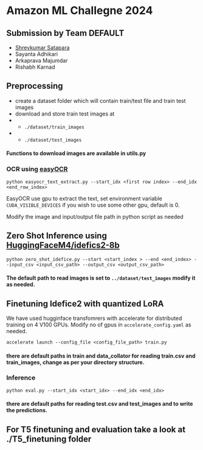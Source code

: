 # Amazon ML Challegne 2024 
## Submission by Team DEFAULT
-   [Shreykumar Satapara](https://shreysatapara.github.io)
-   Sayanta Adhikari
-   Arkaprava Majumdar
-   Rishabh Karnad

## Preprocessing
- create a dataset folder which will contain train/test file and train test images
- download and store train test images at
-   - ```./dataset/train_images```
-   - ```./dataset/test_images```

#### Functions to download images are available in utils.py

### OCR using [easyOCR](https://github.com/JaidedAI/EasyOCR)

```
python easyocr_text_extract.py --start_idx <first row index> --end_idx <end_row_index>
```
EasyOCR use gpu to extract the text, set environment variable `CUDA_VISIBLE_DEVICES` if you wish to use some other gpu, default is 0.

Modify the image and input/output file path in python script as needed


## Zero Shot Inference using [HuggingFaceM4/idefics2-8b](https://huggingface.co/HuggingFaceM4/idefics2-8bHuggingFaceM4/idefics2-8b)

```
python zero_shot_idefice.py --start <start_index > --end <end_index> --input_csv <input_csv_path> --output_csv <output_csv_path>
```

#### The default path to read images is set to `../dataset/test_images` modify it as needed.


## Finetuning Idefice2 with quantized LoRA
We have used hugginface transfomrers with accelerate for distributed training on 4 V100 GPUs. Modify no of gpus in `accelerate_config.yaml` as needed.

```
accelerate launch --config_file <config_file_path> train.py
```
#### there are default paths in train and data_collator for reading train.csv and train_images, change as per your directory structure.

### Inference

```
python eval.py --start_idx <start_idx> --end_idx <end_idx>
```

#### there are default paths for reading test.csv and test_images and to write the predictions.

## For T5 finetuning and evaluation take a look at ./T5_finetuning folder
